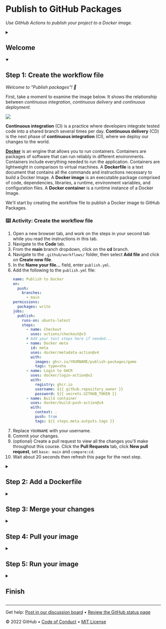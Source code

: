 <!--
  <<< Author notes: Header of the course >>>
  Include a 1280×640 image, course title in sentence case, and a concise description in emphasis.
  In your repository settings: enable template repository, add your 1280×640 social image, auto delete head branches.
  Add your open source license, GitHub uses Creative Commons Attribution 4.0 International.
-->

# Publish to GitHub Packages

_Use GitHub Actions to publish your project to a Docker image._

<!--
  <<< Author notes: Start of the course >>>
  Include start button, a note about Actions minutes,
  and tell the learner why they should take the course.
  Each step should be wrapped in <details>/<summary>, with an `id` set.
  The start <details> should have `open` as well.
  Do not use quotes on the <details> tag attributes.
-->

<details id=0>
<summary><h2>Welcome</h2></summary>

GitHub Actions makes it easier than ever to incorporate continuous delivery (CD) into your repositories. This course will teach you what is needed to test and deliver artifacts that are ready for deployment.

- **Who is this for**: Developers, DevOps engineers, full stack developers, cloud engineers.
- **What you'll learn**: Continuous delivery, how to save and access build artifacts, package management, how to publish to GitHub Packages.
- **What you'll build**: We will build a Docker image that runs a small game.
- **Prerequisites**: We recommend you first complete the following courses: [Hello, GitHub Actions](https://github.com/skills/hello-github-actions) and [Continuous Integration](https://github.com/skills/continuous-integration).
- **How long**: This course is five steps long and takes less than 30 minutes to complete.

## How to start this course

<!-- For start course, run in JavaScript:
'https://github.com/new?' + new URLSearchParams({
  template_owner: 'skills',
  template_name: 'publish-packages',
  owner: '@me',
  name: 'skills-publish-packages',
  description: 'My clone repository',
  visibility: 'public',
}).toString()
-->

[![start-course](https://user-images.githubusercontent.com/1221423/235727646-4a590299-ffe5-480d-8cd5-8194ea184546.svg)](https://github.com/new?template_owner=skills&template_name=publish-packages&owner=%40me&name=skills-publish-packages&description=My+clone+repository&visibility=public)

1. Right-click **Start course** and open the link in a new tab.
2. In the new tab, most of the prompts will automatically fill in for you.
   - For owner, choose your personal account or an organization to host the repository.
   - We recommend creating a public repository, as private repositories will [use Actions minutes](https://docs.github.com/en/billing/managing-billing-for-github-actions/about-billing-for-github-actions).
   - Scroll down and click the **Create repository** button at the bottom of the form.
3. After your new repository is created, wait about 20 seconds, then refresh the page. Follow the step-by-step instructions in the new repository's README.

</details>

<!--
  <<< Author notes: Step 1 >>>
  Choose 3-5 steps for your course.
  The first step is always the hardest, so pick something easy!
  Link to docs.github.com for further explanations.
  Encourage users to open new tabs for steps!
-->

<details id=1 open>
<summary><h2>Step 1: Create the workflow file</h2></summary>

_Welcome to "Publish packages"! :wave:_

First, take a moment to examine the image below. It shows the relationship between _continuous integration_, _continuous delivery_ and _continuous deployment_.

![](https://i.imgur.com/xZCkjmU.png)

**Continuous integration** (CI) is a practice where developers integrate tested code into a shared branch several times per day. **Continuous delivery** (CD) is the next phase of **continuous integration** (CI), where we deploy our changes to the world.

[**Docker**](https://www.docker.com/why-docker) is an engine that allows you to run containers.
Containers are packages of software that can run reliably in different environments. Containers include everything needed to run the application. Containers are lightweight in comparison to virtual machines. A **Dockerfile** is a text document that contains all the commands and instructions necessary to build a Docker Image. A **Docker image** is an executable package comprised of code, dependencies, libraries, a runtime, environment variables, and configuration files. A **Docker container** is a runtime instance of a Docker Image.

We'll start by creating the workflow file to publish a Docker image to GitHub Packages.

### :keyboard: Activity: Create the workflow file

1. Open a new browser tab, and work on the steps in your second tab while you read the instructions in this tab.
1. Navigate to the **Code** tab.
1. From the **main** branch dropdown, click on the **cd** branch.
1. Navigate to the `.github/workflows/` folder, then select **Add file** and click on **Create new file**.
1. In the **Name your file...** field, enter `publish.yml`.
1. Add the following to the `publish.yml` file:
   ```yml
   name: Publish to Docker
   on:
     push:
       branches:
         - main
   permissions:
     packages: write
   jobs:
     publish:
       runs-on: ubuntu-latest
       steps:
         - name: Checkout
           uses: actions/checkout@v3
         # Add your test steps here if needed...
         - name: Docker meta
           id: meta
           uses: docker/metadata-action@v4
           with:
             images: ghcr.io/YOURNAME/publish-packages/game
             tags: type=sha
         - name: Login to GHCR
           uses: docker/login-action@v2
           with:
             registry: ghcr.io
             username: ${{ github.repository_owner }}
             password: ${{ secrets.GITHUB_TOKEN }}
         - name: Build container
           uses: docker/build-push-action@v4
           with:
             context: .
             push: true
             tags: ${{ steps.meta.outputs.tags }}
   ```
1. Replace `YOURNAME` with your username.
1. Commit your changes.
1. (optional) Create a pull request to view all the changes you'll make throughout this course. Click the **Pull Requests** tab, click **New pull request**, set `base: main` and `compare:cd`.
1. Wait about 20 seconds then refresh this page for the next step.

</details>

<!--
  <<< Author notes: Step 2 >>>
  Start this step by acknowledging the previous step.
  Define terms and link to docs.github.com.
-->

<details id=2>
<summary><h2>Step 2: Add a Dockerfile</h2></summary>

_You created a publishing workflow! :tada:_

We will add a `Dockerfile` to the `cd` branch. The `Dockerfile` contains a set of instructions that get stored in a `Docker Image`. If you'd like, you can [learn more about Dockerfiles](https://docs.docker.com/engine/reference/builder/).

### :keyboard: Activity: Add a Dockerfile

1. In the `cd` branch, create `Dockerfile` at the project root and include:
   ```dockerfile
   FROM nginx:1.17
   COPY . /usr/share/nginx/html
   ```
1. Commit your changes.
1. Wait about 20 seconds then refresh this page for the next step.

</details>

<!--
  <<< Author notes: Step 3 >>>
  Start this step by acknowledging the previous step.
  Define terms and link to docs.github.com.
-->

<details id=3>
<summary><h2>Step 3: Merge your changes</h2></summary>

_Let's get publishing! :heart:_

You can now [merge](https://docs.github.com/en/get-started/quickstart/github-glossary#merge) your changes!

### :keyboard: Activity: Merge your changes

1. Merge your changes from `cd` into `main`. If you created the pull request in step 1, just open that PR and click on **Merge pull request**. If you did not create the pull request earlier, you can do it now by following the instructions in step 1.
1. (optional) Delete the branch `cd`.
1. Wait about 20 seconds then refresh this page for the next step.

</details>

<!--
  <<< Author notes: Step 4 >>>
  Start this step by acknowledging the previous step.
  Define terms and link to docs.github.com.
-->

<details id=4>
<summary><h2>Step 4: Pull your image</h2></summary>

_Now things are running! :sparkles:_

Whoa, now things are running! This may take a few minutes. This might take a tiny amount of time, so grab your popcorn :popcorn: and wait for the build to finish before moving on.

To pull the Docker image, we need to log into Docker first.

Before we can use this Docker image, you will need to generate a [personal access token](https://docs.github.com/en/authentication/keeping-your-account-and-data-secure/creating-a-personal-access-token) that contains the following permissions:

- repo (all)
- write:packages
- read:packages

![screenshot personal access token creation page with boxes for repo (all), write:packages, and read:packages checked](https://user-images.githubusercontent.com/3250463/219254714-82bb1da5-33b1-491b-97c0-b25f51494f6a.png)

We will use this token to log in to Docker, and authenticate with the package.

1. Open your terminal (Bash or Git Bash recommended)
1. Use the following command to log in:
    ```
    docker login ghcr.io -u USERNAME -p TOKEN
    ```
1. Replace `USERNAME` with your GitHub username
1. Replace `TOKEN` with the Personal Access Token you just created
1. Press **Enter**

If everything went well, :crossed_fingers: you should see `Login Succeeded` in your terminal.

### :keyboard: Activity: Pull your image

1. Copy and paste the `pull` command from the package instructions into your terminal. It should look something like this:
   - `docker pull ghcr.io/YOURNAME/publish-packages/game:TAG`
   ![screenshot of the pull command on the GitHub package page](https://user-images.githubusercontent.com/3250463/219254981-9ff949fa-4d01-46e3-9e3d-b8ce3710c2a9.png)
   - _Tip: To reach this page, click the **Code** tab at the top of your repository. Then, find the navigation bar below the repository description, and click the **Packages** heading link_
1. Replace `YOURNAME` with your GitHub username.
1. Replace `TAG` with the image tag.
1. Press **Enter**.
1. You should see output indicating that the pull was successful, like `Status: Downloaded newer image for ghcr.io/YOURNAME/publish-packages/game:TAG`.
   ![screenshot of successful Docker image output](https://user-images.githubusercontent.com/3250463/219255178-3c943a6f-6c15-4f59-9002-228249b1c469.png)
1. _We can't automatically verify this step for you, so please continue on to the next step below!_

</details>

<!--
  <<< Author notes: Step 5 >>>
  Start this step by acknowledging the previous step.
  Define terms and link to docs.github.com.
-->

<details id=5>
<summary><h2>Step 5: Run your image</h2></summary>

_Nicely done grabbing your Docker image! :relaxed:_

Let's trying running it.

### :keyboard: Activity: Run your image

1. Find your image information by typing `docker image ls`.
   ![screenshot of output from Docker image ls command: lists docker images, REPOSITORY TAG and docker URL](https://i.imgur.com/UAwRXiq.png)<!-- This screenshot should be changed. -->
1. Use the following command to run a container from your image:
   ```
   docker run -d --rm <YOUR_IMAGE_NAME:TAG>
   ```
1. Replace `YOUR_IMAGE_NAME` with your image name under the `REPOSITORY` column.
1. Replace `TAG` with the image tag under the `TAG` column
   ![example of running the docker command listed above](https://user-images.githubusercontent.com/3250463/219255534-f11b20e8-65de-4f4a-a033-f312ddf507fb.png)
1. Press **Enter**.
1. If everything went well, you will see hash value as output on your screen.
1. _We can't automatically verify this step for you, so please continue on to the next step below!_

</details>

<!--
  <<< Author notes: Finish >>>
  Review what we learned, ask for feedback, provide next steps.
-->

<details id=X>
<summary><h2>Finish</h2></summary>

_Congratulations friend, you've completed this course!_

<img src=https://octodex.github.com/images/collabocats.jpg alt=celebrate width=300 align=right>

Here's a recap of all the tasks you've accomplished in your repository:

- You wrote a workflow that sends a code through a continuous delivery pipeline.
- You built a fully deployable artifact.
- You did so using GitHub Actions and GitHub Packages!

### What's next?

- Publish your own packages from your projects.
- We'd love to hear what you thought of this course [in our discussion board](https://github.com/skills/.github/discussions).
- [Take another GitHub Skills course](https://github.com/skills).
- [Read the GitHub Getting Started docs](https://docs.github.com/en/get-started).
- To find projects to contribute to, check out [GitHub Explore](https://github.com/explore).

</details>

<!--
  <<< Author notes: Footer >>>
  Add a link to get support, GitHub status page, code of conduct, license link.
-->

---

Get help: [Post in our discussion board](https://github.com/skills/.github/discussions) &bull; [Review the GitHub status page](https://www.githubstatus.com/)

&copy; 2022 GitHub &bull; [Code of Conduct](https://www.contributor-covenant.org/version/2/1/code_of_conduct/code_of_conduct.md) &bull; [MIT License](https://gh.io/mit)
